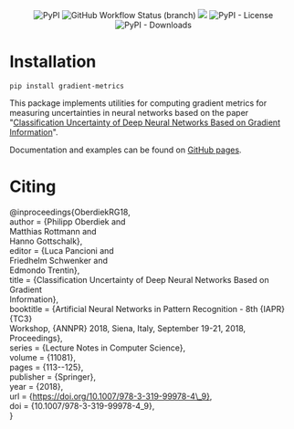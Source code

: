 <div align="center">

![PyPI](https://img.shields.io/pypi/v/gradient-metrics) ![GitHub Workflow Status (branch)](https://img.shields.io/github/workflow/status/ronmckay/gradient_metrics/Publish%20to%20PyPI/main) ![](https://img.shields.io/badge/code%20style-black-black) ![PyPI - License](https://img.shields.io/pypi/l/gradient-metrics) ![PyPI - Downloads](https://img.shields.io/pypi/dm/gradient-metrics)

</div>

# Installation

```pip install gradient-metrics```

This package implements utilities for computing gradient metrics for measuring uncertainties in neural networks based on the paper "[Classification Uncertainty of Deep Neural Networks Based on Gradient Information](https://arxiv.org/abs/1805.08440)".

Documentation and examples can be found on [GitHub pages](https://ronmckay.github.io/gradient_metrics/).

# Citing

@inproceedings{OberdiekRG18,  
  author    = {Philipp Oberdiek and  
               Matthias Rottmann and  
               Hanno Gottschalk},  
  editor    = {Luca Pancioni and  
               Friedhelm Schwenker and  
               Edmondo Trentin},  
  title     = {Classification Uncertainty of Deep Neural Networks Based on Gradient  
               Information},  
  booktitle = {Artificial Neural Networks in Pattern Recognition - 8th {IAPR} {TC3}  
               Workshop, {ANNPR} 2018, Siena, Italy, September 19-21, 2018, Proceedings},  
  series    = {Lecture Notes in Computer Science},  
  volume    = {11081},  
  pages     = {113--125},  
  publisher = {Springer},  
  year      = {2018},  
  url       = {https://doi.org/10.1007/978-3-319-99978-4\_9},  
  doi       = {10.1007/978-3-319-99978-4\_9},  
}